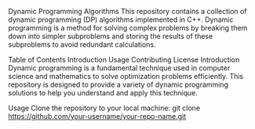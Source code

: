 
Dynamic Programming Algorithms
This repository contains a collection of dynamic programming (DP) algorithms implemented in C++. Dynamic programming is a method for solving complex problems by breaking them down into simpler subproblems and storing the results of these subproblems to avoid redundant calculations.

Table of Contents
Introduction
Usage
Contributing
License
Introduction
Dynamic programming is a fundamental technique used in computer science and mathematics to solve optimization problems efficiently. This repository is designed to provide a variety of dynamic programming solutions to help you understand and apply this technique.

Usage
Clone the repository to your local machine:
git clone https://github.com/your-username/your-repo-name.git
